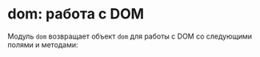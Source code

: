 # dom: работа с DOM

Модуль `dom` возвращает объект `dom` для работы с DOM со следующими полями и методами:

<!--JS_API-->
